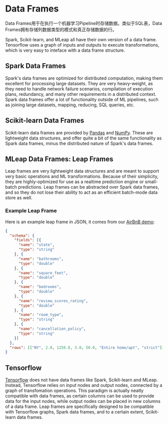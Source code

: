 # Data Frames

Data Frames用于在执行一个机器学习Pipeline时存储数据。类似于SQL表，Data Frames拥有存储列数据类型的模式和真正存储数据的行。

Spark, Scikit-learn, and MLeap all have their own version of a data
frame. Tensorflow uses a graph of inputs and outputs to execute
transformations, which is very easy to inteface with a data frame
structure.

## Spark Data Frames

Spark's data frames are optimized for distributed computation, making
them excellent for processing large datasets. They are very
heavy-weight, as they need to handle network failure scenarios,
compilation of execution plans, redundancy, and many other requirements
in a distributed context. Spark data frames offer a lot of functionality
outside of ML pipelines, such as joining large datasets, mapping,
reducing, SQL queries, etc.

## Scikit-learn Data Frames

Scikit-learn data frames are provided by [Pandas](http://pandas.pydata.org/)
and [NumPy](http://www.numpy.org/). These are lightweight data
structures, and offer quite a bit of the same functionality as Spark
data frames, minus the distributed nature of Spark's data frames.

## MLeap Data Frames: Leap Frames

Leap frames are very lightweight data structures and are meant to
support very basic operations and ML transformations. Because of their
simplicity, they are highly-optimized for use as a realtime prediction
engine or small-batch predictions. Leap frames can be abstracted over
Spark data frames, and so they do not lose their ability to act as an
efficient batch-mode data store as well.

### Example Leap Frame

Here is an example leap frame in JSON, it comes from our [AirBnB demo](https://github.com/combust/mleap-demo/blob/master/notebooks/airbnb-price-regression.ipynb):

```json
{
  "schema": {
    "fields": [{
      "name": "state",
      "type": "string"
    }, {
      "name": "bathrooms",
      "type": "double"
    }, {
      "name": "square_feet",
      "type": "double"
    }, {
      "name": "bedrooms",
      "type": "double"
    }, {
      "name": "review_scores_rating",
      "type": "double"
    }, {
      "name": "room_type",
      "type": "string"
    }, {
      "name": "cancellation_policy",
      "type": "string"
    }]
  },
  "rows": [["NY", 2.0, 1250.0, 3.0, 50.0, "Entire home/apt", "strict"]]
}
```

## Tensorflow

[Tensorflow](https://www.tensorflow.org/) does not have data frames like Spark, Scikit-learn and MLeap.
Instead, Tensorflow relies on input nodes and output nodes, connected by
a graph of transfomation operations. This paradigm is actually neatly
compatible with data frames, as certain columns can be used to provide
data for the input nodes, while output nodes can be placed in new
columns of a data frame. Leap frames are specifically designed to be
compatible with Tensorflow graphs, Spark data frames, and to a certain
extent, Scikit-learn data frames.
